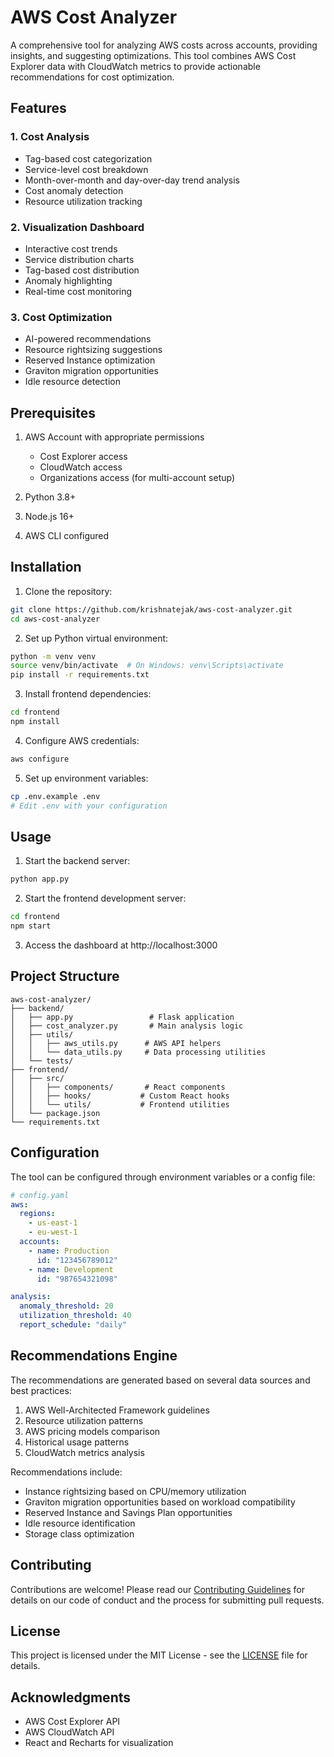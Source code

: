# AWS Cost Analyzer

A comprehensive tool for analyzing AWS costs across accounts, providing insights, and suggesting optimizations. This tool combines AWS Cost Explorer data with CloudWatch metrics to provide actionable recommendations for cost optimization.

## Features

### 1. Cost Analysis
- Tag-based cost categorization
- Service-level cost breakdown
- Month-over-month and day-over-day trend analysis
- Cost anomaly detection
- Resource utilization tracking

### 2. Visualization Dashboard
- Interactive cost trends
- Service distribution charts
- Tag-based cost distribution
- Anomaly highlighting
- Real-time cost monitoring

### 3. Cost Optimization
- AI-powered recommendations
- Resource rightsizing suggestions
- Reserved Instance optimization
- Graviton migration opportunities
- Idle resource detection

## Prerequisites

1. AWS Account with appropriate permissions
   - Cost Explorer access
   - CloudWatch access
   - Organizations access (for multi-account setup)

2. Python 3.8+
3. Node.js 16+
4. AWS CLI configured

## Installation

1. Clone the repository:
```bash
git clone https://github.com/krishnatejak/aws-cost-analyzer.git
cd aws-cost-analyzer
```

2. Set up Python virtual environment:
```bash
python -m venv venv
source venv/bin/activate  # On Windows: venv\Scripts\activate
pip install -r requirements.txt
```

3. Install frontend dependencies:
```bash
cd frontend
npm install
```

4. Configure AWS credentials:
```bash
aws configure
```

5. Set up environment variables:
```bash
cp .env.example .env
# Edit .env with your configuration
```

## Usage

1. Start the backend server:
```bash
python app.py
```

2. Start the frontend development server:
```bash
cd frontend
npm start
```

3. Access the dashboard at http://localhost:3000

## Project Structure

```
aws-cost-analyzer/
├── backend/
│   ├── app.py                 # Flask application
│   ├── cost_analyzer.py       # Main analysis logic
│   ├── utils/
│   │   ├── aws_utils.py      # AWS API helpers
│   │   └── data_utils.py     # Data processing utilities
│   └── tests/
├── frontend/
│   ├── src/
│   │   ├── components/       # React components
│   │   ├── hooks/           # Custom React hooks
│   │   └── utils/           # Frontend utilities
│   └── package.json
└── requirements.txt
```

## Configuration

The tool can be configured through environment variables or a config file:

```yaml
# config.yaml
aws:
  regions:
    - us-east-1
    - eu-west-1
  accounts:
    - name: Production
      id: "123456789012"
    - name: Development
      id: "987654321098"

analysis:
  anomaly_threshold: 20
  utilization_threshold: 40
  report_schedule: "daily"
```

## Recommendations Engine

The recommendations are generated based on several data sources and best practices:

1. AWS Well-Architected Framework guidelines
2. Resource utilization patterns
3. AWS pricing models comparison
4. Historical usage patterns
5. CloudWatch metrics analysis

Recommendations include:
- Instance rightsizing based on CPU/memory utilization
- Graviton migration opportunities based on workload compatibility
- Reserved Instance and Savings Plan opportunities
- Idle resource identification
- Storage class optimization

## Contributing

Contributions are welcome! Please read our [Contributing Guidelines](CONTRIBUTING.md) for details on our code of conduct and the process for submitting pull requests.

## License

This project is licensed under the MIT License - see the [LICENSE](LICENSE) file for details.

## Acknowledgments

- AWS Cost Explorer API
- AWS CloudWatch API
- React and Recharts for visualization
